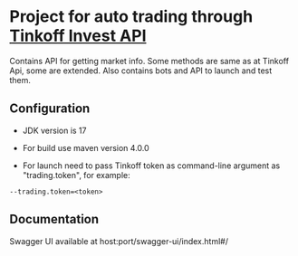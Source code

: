# Project for auto trading through [Tinkoff Invest API](https://github.com/TinkoffCreditSystems/invest-openapi-java-sdk)

Contains API for getting market info. Some methods are same as at Tinkoff Api, some are extended. Also contains bots and
API to launch and test them.

## Configuration

- JDK version is 17

- For build use maven version 4.0.0

- For launch need to pass Tinkoff token as command-line argument as "trading.token", for example:

```
--trading.token=<token>
```

## Documentation

Swagger UI available at host:port/swagger-ui/index.html#/